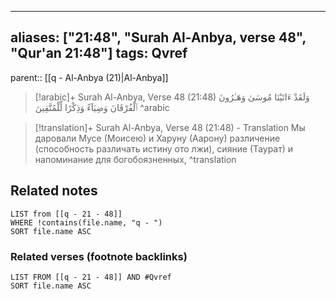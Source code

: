 
---
aliases: ["21:48", "Surah Al-Anbya, verse 48", "Qur'an 21:48"]
tags: Qvref
---

parent:: [[q - Al-Anbya (21)|Al-Anbya]]

> [!arabic]+ Surah Al-Anbya, Verse 48 (21:48)
> <span class="quran-arabic">وَلَقَدْ ءَاتَيْنَا مُوسَىٰ وَهَـٰرُونَ ٱلْفُرْقَانَ وَضِيَآءً وَذِكْرًا لِّلْمُتَّقِينَ</span>
^arabic

> [!translation]+ Surah Al-Anbya, Verse 48 (21:48) - Translation
> Мы даровали Мусе (Моисею) и Харуну (Аарону) различение (способность различать истину ото лжи), сияние (Таурат) и напоминание для богобоязненных,
^translation



## Related notes
```dataview
LIST from [[q - 21 - 48]]
WHERE !contains(file.name, "q - ")
SORT file.name ASC
```

### Related verses (footnote backlinks)
```dataview
LIST FROM [[q - 21 - 48]] AND #Qvref
SORT file.name ASC
```

